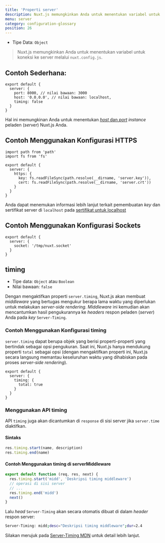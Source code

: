 ```yaml
---
title: 'Properti server'
description: Nuxt.js memungkinkan Anda untuk menentukan variabel untuk koneksi ke server melalui `nuxt.config.js`.
menu: server
category: configuration-glossary
position: 26
---
```


- Tipe Data: `Object`

> Nuxt.js memungkinkan Anda untuk menentukan variabel untuk koneksi ke server melalui `nuxt.config.js`.

## Contoh Sederhana:

```js{}[nuxt.config.js]
export default {
  server: {
    port: 8000, // nilai bawaan: 3000
    host: '0.0.0.0', // nilai bawaan: localhost,
    timing: false
  }
}
```

Hal ini memungkinan Anda untuk menentukan [_host_ dan _port_](/docs/2.x/features/configuration#edit-host-and-port) _instance_ peladen (_server_) Nuxt.js Anda.

## Contoh Menggunakan Konfigurasi HTTPS

```js{}[nuxt.config.js]
import path from 'path'
import fs from 'fs'

export default {
  server: {
    https: {
      key: fs.readFileSync(path.resolve(__dirname, 'server.key')),
      cert: fs.readFileSync(path.resolve(__dirname, 'server.crt'))
    }
  }
}
```

Anda dapat menemukan informasi lebih lanjut terkait pemembuatan _key_ dan sertifikat server di `localhost` pada [sertifikat untuk localhost](https://letsencrypt.org/docs/certificates-for-localhost/)

## Contoh Menggunakan Konfigurasi Sockets

```js{}[nuxt.config.js]
export default {
  server: {
    socket: '/tmp/nuxt.socket'
  }
}
```

## timing

- Tipe data: `Object` atau `Boolean`
- Nilai bawaan: `false`

Dengan mengaktifkan properti `server.timing`, Nuxt.js akan membuat _middleware_ yang bertugas mengukur berapa lama waktu yang diperlukan untuk melakukan _server-side rendering_. _Middleware_ ini kemudian akan mencantumkan hasil pengukurannya ke _headers_ respon peladen (_server_) Anda pada _key_ `Server-Timing`.

### Contoh Menggunakan Konfigurasi timing

`server.timing` dapat berupa objek yang berisi properti-properti yang bertindak sebagai opsi pengukuran. Saat ini, Nuxt.js hanya mendukung properti `total` sebagai opsi (dengan mengaktifkan properti ini, Nuxt.js secara langsung memantau keseluruhan waktu yang dihabiskan pada proses _server-side rendering_).

```js{}[nuxt.config.js]
export default {
  server: {
    timing: {
      total: true
    }
  }
}
```

### Menggunakan API timing

API `timing` juga akan dicantumkan di `response` di sisi server jika `server.time` diaktifkan.

#### Sintaks

```js
res.timing.start(name, description)
res.timing.end(name)
```

#### Contoh Menggunakan timing di serverMiddleware

```js
export default function (req, res, next) {
  res.timing.start('midd', 'Deskripsi timing middleware')
  // operasi di sisi server
  // ...
  res.timing.end('midd')
  next()
}
```

Lalu _head_ `Server-Timing` akan secara otomatis dibuat di dalam _header_ respon server:

```bash
Server-Timing: midd;desc="Deskripsi timing middleware";dur=2.4
```

Silakan merujuk pada [Server-Timing MDN](https://developer.mozilla.org/en-US/docs/Web/HTTP/Headers/Server-Timing) untuk detail lebih lanjut.
